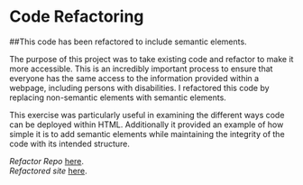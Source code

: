 # Code Refactoring  

##This code has been refactored to include semantic elements.

The purpose of this project was to take existing code and refactor to make it more accessible. This is an incredibly important process to ensure that everyone has the same access to the information provided within a webpage, including persons with disabilities. I refactored this code by replacing non-semantic elements with semantic elements. 

This exercise was particularly useful in examining the different ways code can be deployed within HTML.  Additionally it provided an example of how simple it is to add semantic elements while maintaining the integrity of the code with its intended structure.

*Refactor Repo* [here](https://github.com/lee-amber-alex/Code.Refactor).  
*Refactored site* [here](https://lee-amber-alex.github.io/Code.Refactor/).




